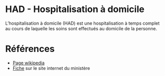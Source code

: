 # HAD - Hospitalisation à domicile
<!-- SPDX-License-Identifier: MPL-2.0 -->

L’hospitalisation à domicile (HAD) est une hospitalisation à temps complet au cours de laquelle les soins sont effectués au domicile de la personne. 


# Références

- [Page wikipedia](https://fr.wikipedia.org/wiki/Hospitalisation_%C3%A0_domicile)
- [Fiche](https://solidarites-sante.gouv.fr/soins-et-maladies/prises-en-charge-specialisees/had-10951/had) sur le site internet du ministère
